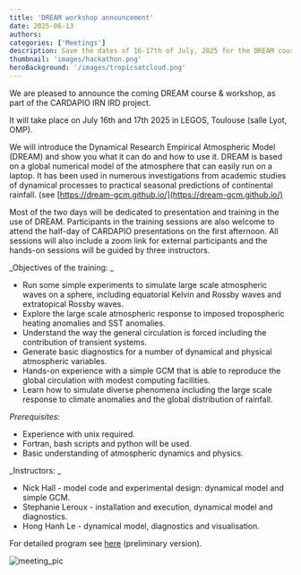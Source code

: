 ```yaml
---
title: 'DREAM workshop announcement'
date: 2025-06-13
authors:
categories: ['Meetings']
description: Save the dates of 16-17th of July, 2025 for the DREAM course and workshop !
thumbnail: 'images/hackathon.png'
heroBackground: '/images/tropicsatcloud.png'
---
```


We are pleased to announce the coming DREAM course & workshop, as part of the CARDAPIO IRN IRD project.

It will take place on July 16th and 17th 2025 in LEGOS, Toulouse (salle Lyot, OMP).

We will introduce the Dynamical Research Empirical Atmospheric Model (DREAM) and  show you what it can do and how to use it. DREAM is based on a global numerical model of the atmosphere that can easily run on a laptop. It has been used in numerous investigations from academic studies of dynamical processes to practical seasonal predictions of continental rainfall. 
(see [https://dream-gcm.github.io/](https://dream-gcm.github.io/)


Most of the two days will be dedicated to presentation and training in the use of DREAM. Participants in the training sessions are also welcome to attend the half-day of CARDAPIO presentations on the first afternoon. All sessions will also include a zoom link for external participants and the hands-on sessions will be guided by three instructors. 

_Objectives of the training: _

* Run some simple experiments to simulate large scale atmospheric waves on a sphere, including equatorial Kelvin and Rossby waves and extratopical Rossby waves. 
* Explore the large scale atmospheric response to imposed tropospheric heating anomalies and SST anomalies.
* Understand the way the general circulation is forced including the contribution of transient systems. 
* Generate basic diagnostics for a number of dynamical and physical atmospheric variables. 
* Hands-on experience with a simple GCM that is able to reproduce the global circulation with modest computing facilities. 
* Learn how to simulate diverse phenomena including the large scale response to climate anomalies and the global distribution of rainfall. 

_Prerequisites:_
* Experience with unix required.
* Fortran, bash scripts and python will be used.
* Basic understanding of atmospheric dynamics and physics. 

_Instructors: _
* Nick Hall - model code and experimental design: dynamical model and simple GCM.
* Stephanie Leroux - installation and execution, dynamical model and diagnostics.
* Hong Hanh Le - dynamical model, diagnostics and visualisation.



For detailed program see [here](./images/2025-DREAMworkshop-prog-v1.pdf) (preliminary version).



![meeting_pic](/images/hackathon.png)



